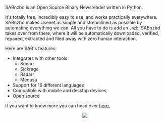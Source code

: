 SABnzbd is an Open Source Binary Newsreader written in Python.

It's totally free, incredibly easy to use, and works practically everywhere. SABnzbd makes Usenet as simple and streamlined as possible by automating everything we can. All you have to do is add an `.nzb`. SABnzbd takes over from there, where it will be automatically downloaded, verified, repaired, extracted and filed away with zero human interaction.

Here are SAB's features:

* Integrates with other tools
  * Sonarr
  * Sickrage
  * Radarr
  * Medusa
* Support for 16 different languages
* Compatible with mobile and desktop devices
* Open source

If you want to know more you can head over [here.](https://sabnzbd.org)

<p align="center"><img src="https://docs.usbx.me/uploads/images/gallery/2019-09/interface.webp"></p>